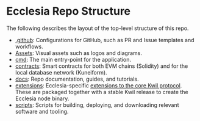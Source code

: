 # Ecclesia Repo Structure

The following describes the layout of the top-level structure of this repo.

- [.github](../.github): Configurations for GitHub, such as PR and Issue templates and workflows.
- [Assets](../assets/): Visual assets such as logos and diagrams.
- [cmd](../cmd/): The main entry-point for the application.
- [contracts](../contracts/): Smart contracts for both EVM chains (Solidity) and for the local database network (Kuneiform).
- [docs](../docs/): Repo documentation, guides, and tutorials.
- [extensions](../extensions/): Ecclesia-specific [extensions to the core Kwil protocol](<https://docs.kwil.com/docs/extensions/overview>). These are packaged together with a stable Kwil release to create the Ecclesia node binary.
- [scripts](../scripts/): Scripts for building, deploying, and downloading relevant software and tooling.
